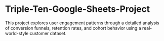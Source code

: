 # Triple-Ten-Google-Sheets-Project
This project explores user engagement patterns through a detailed analysis of conversion funnels, retention rates, and cohort behavior using a real-world-style customer dataset.
